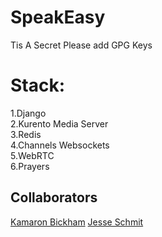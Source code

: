 # SpeakEasy
Tis A Secret
Please add GPG Keys
# Stack:
  1.Django<br/>
  2.Kurento Media Server<br/>
  3.Redis<br/>
  4.Channels Websockets<br/>
  5.WebRTC<br/>
  6.Prayers
## Collaborators
[Kamaron Bickham](https://github.com/KamaronB)
[Jesse Schmit](https://github.com/JesseSchmit)
